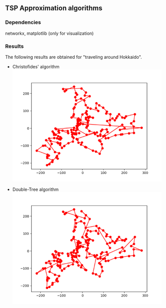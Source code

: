 ## TSP Approximation algorithms

### Dependencies
networkx, matplotlib (only for visualization)

### Results
The following results are obtained for "traveling around Hokkaido".

- Christofides' algorithm  
![](christofides.png) 

- Double-Tree algorithm  
![](double_tree.png) 

